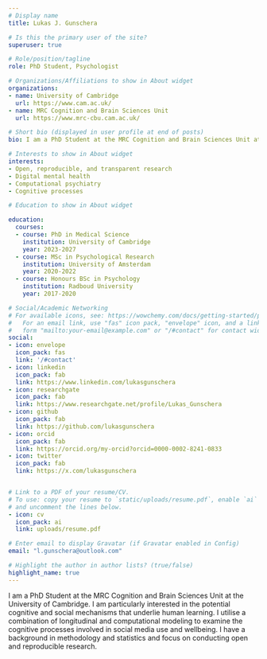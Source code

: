 ```yaml
---
# Display name
title: Lukas J. Gunschera

# Is this the primary user of the site?
superuser: true

# Role/position/tagline
role: PhD Student, Psychologist

# Organizations/Affiliations to show in About widget
organizations:
- name: University of Cambridge
  url: https://www.cam.ac.uk/
- name: MRC Cognition and Brain Sciences Unit
  url: https://www.mrc-cbu.cam.ac.uk/

# Short bio (displayed in user profile at end of posts)
bio: I am a PhD Student at the MRC Cognition and Brain Sciences Unit at the University of Cambridge. I am particularly interested in the potential cognitive and social mechanisms that underlie human learning. I utilise a combination of longitudinal and computational modeling to examine the cognitive processes involved in social media use and wellbeing. I have a background in methodology and statistics and focus on conducting open and reproducible research. 

# Interests to show in About widget
interests:
- Open, reproducible, and transparent research
- Digital mental health
- Computational psychiatry
- Cognitive processes 

# Education to show in About widget

education:
  courses:
  - course: PhD in Medical Science
    institution: University of Cambridge
    year: 2023-2027
  - course: MSc in Psychological Research
    institution: University of Amsterdam
    year: 2020-2022
  - course: Honours BSc in Psychology
    institution: Radboud University
    year: 2017-2020

# Social/Academic Networking
# For available icons, see: https://wowchemy.com/docs/getting-started/page-builder/#icons
#   For an email link, use "fas" icon pack, "envelope" icon, and a link in the
#   form "mailto:your-email@example.com" or "/#contact" for contact widget.
social:
- icon: envelope
  icon_pack: fas
  link: '/#contact'
- icon: linkedin
  icon_pack: fab
  link: https://www.linkedin.com/lukasgunschera
- icon: researchgate
  icon_pack: fab
  link: https://www.researchgate.net/profile/Lukas_Gunschera
- icon: github
  icon_pack: fab
  link: https://github.com/lukasgunschera
- icon: orcid
  icon_pack: fab
  link: https://orcid.org/my-orcid?orcid=0000-0002-8241-0833
- icon: twitter
  icon_pack: fab
  link: https://x.com/lukasgunschera


# Link to a PDF of your resume/CV.
# To use: copy your resume to `static/uploads/resume.pdf`, enable `ai` icons in `params.toml`, 
# and uncomment the lines below.
- icon: cv
  icon_pack: ai
  link: uploads/resume.pdf

# Enter email to display Gravatar (if Gravatar enabled in Config)
email: "l.gunschera@outlook.com"

# Highlight the author in author lists? (true/false)
highlight_name: true
---
```


I am a PhD Student at the MRC Cognition and Brain Sciences Unit at the University of Cambridge. I am particularly interested in the potential cognitive and social mechanisms that underlie human learning. I utilise a combination of longitudinal and computational modeling to examine the cognitive processes involved in social media use and wellbeing. I have a background in methodology and statistics and focus on conducting open and reproducible research. 